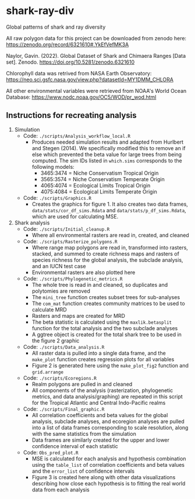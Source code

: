 # shark-ray-div
Global patterns of shark and ray diversity

All raw polygon data for this project can be downloaded from zenodo here: https://zenodo.org/record/6321610#.YkEfVefMK3A

Naylor, Gavin. (2022). Global Dataset of Shark and Chimaera Ranges [Data set]. Zenodo. https://doi.org/10.5281/zenodo.6321610

Chlorophyll data was retrived from NASA Earth Observatory: https://neo.sci.gsfc.nasa.gov/view.php?datasetId=MY1DMM_CHLORA

All other environmental variables were retrieved from NOAA's World Ocean Database: https://www.nodc.noaa.gov/OC5/WOD/pr_wod.html

## Instructions for recreating analysis

1. Simulation
    * Code: `./scripts/Analysis_workflow_local.R`
        - Produces needed simulation results and adapted from Hurlbert and Stegen (2014). We specifically modified this to remove
        an if else which prevented the beta value for large trees from being computed. The sim IDs listed in `which.sims` corresponds
        to the following models:
            + 3465:3474 = Niche Conservatism Tropical Origin
            + 3565:3574 = Niche Conservatism Temperate Origin
            + 4065:4074 = Ecological Limits Tropical Origin
            + 4075:4084 = Ecological Limits Temperate Origin
    * Code: `./scripts/Graphics.R`
        - Creates the graphics for figure 1. It also creates two data frames, `data/stats/cor_df_sims.Rdata` and `data/stats/p_df_sims.Rdata`,
        which are used for calculating MSE.
2. Shark analysis
    * Code: `./scripts/Initial_cleanup.R`
        - Where all environmental rasters are read in, created, and cleaned
    * Code: `./scripts/Rasterize_polygons.R`
        - Where range map polygons are read in, transformed into rasters, stacked, and summed to create richness maps and rasters of species richness
        for the global analysis, the subclade analysis, and an IUCN test case
        - Environmental rasters are also plotted here
    * Code: `./scripts/Phylogenetic_metrics.R`
        - The whole tree is read in and cleaned, so duplicates and polytomies are removed
        - The `mini_tree` function creates subset trees for sub-analyses
        - The `com_mat` function creates community matrices to be used to calculate MRD
        - Rasters and maps are created for MRD
        - The beta statistic is calculated using the `maxlik.betasplit` function for the total analysis and the two subclade analyses
        - A ggtree object is created for the total shark tree to be used in the figure 2 graphic
   * Code: `./scripts/Data_analysis.R`
       - All raster data is pulled into a single data frame, and the `make_plot` function creates regression plots for all variables
       - Figure 2 is generated here using the `make_plot_fig2` function and `grid.arrange`
   * Code: `./scripts/Ecoregions.R`
        - Realm polygons are pulled in and cleaned
        - All components of the analysis (rasterization, phylogenetic metrics, and data analysis/graphing) are repeated in this script for the Tropical
        Atlantic and Central Indo-Pacific realms
   * Code: `./scripts/Final_graphic.R`
       - All correlation coefficients and beta values for the global analysis, subclade analyses, and ecoregion analyses are pulled into a list of data
       frames corresponding to scale resolution, along with the same statistics from the simulation
       - Data frames are similarly created for the upper and lower confidence interval of each statistic
   * Code: `Obs_pred_plot.R`
       - MSE is calculated for each analysis and hypothesis combination using the `table_list` of correlation coefficients and beta values and the
       `error_list` of confidence intervals
       - Figure 3 is created here along with other data visualizations describing how close each hypothesis is to fitting the real world data from each analysis

